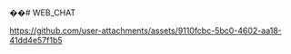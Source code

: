 ��#   W E B _ C H A T 
 
 

https://github.com/user-attachments/assets/9110fcbc-5bc0-4602-aa18-41dd4e57f1b5

